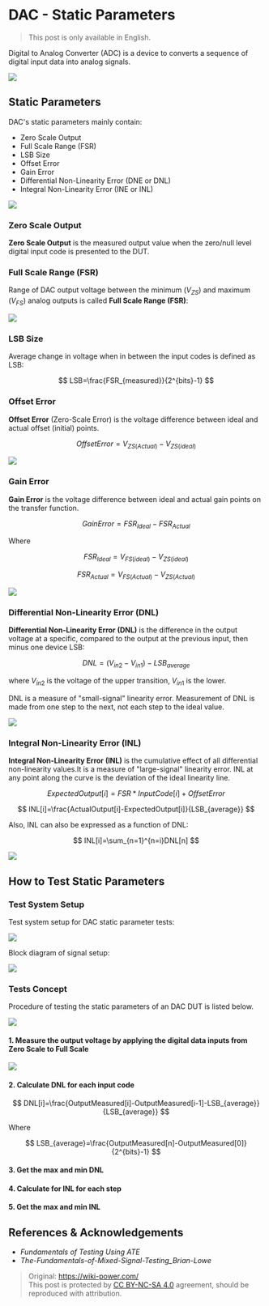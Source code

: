 # DAC - Static Parameters

> This post is only available in English.

Digital to Analog Converter (ADC) is a device to converts a sequence of digital input data into analog signals.

![](https://wiki-media-1253965369.cos.ap-guangzhou.myqcloud.com/img/20221011141644.png)

## Static Parameters

DAC's static parameters mainly contain:

- Zero Scale Output
- Full Scale Range (FSR)
- LSB Size
- Offset Error
- Gain Error
- Differential Non-Linearity Error (DNE or DNL)
- Integral Non-Linearity Error (INE or INL)

![](https://wiki-media-1253965369.cos.ap-guangzhou.myqcloud.com/img/20221011144045.png)

### Zero Scale Output

**Zero Scale Output** is the measured output value when the zero/null level digital input code is presented to the DUT.

### Full Scale Range (FSR)

Range of DAC output voltage between the minimum ($V_{ZS}$) and maximum ($V_{FS}$) analog outputs is called **Full Scale Range (FSR)**:

![](https://wiki-media-1253965369.cos.ap-guangzhou.myqcloud.com/img/20221011142249.png)

### LSB Size

Average change in voltage when in between the input codes is defined as LSB:

$$
LSB=\frac{FSR_{measured}}{2^{bits}-1}
$$

### Offset Error

**Offset Error** (Zero-Scale Error) is the voltage difference between ideal and actual offset (initial) points.

$$
OffsetError=V_{ZS(Actual)}-V_{ZS(ideal)}
$$

![](https://wiki-media-1253965369.cos.ap-guangzhou.myqcloud.com/img/20221011144415.png)

### Gain Error

**Gain Error** is the voltage difference between ideal and actual gain points on the transfer function.

$$
GainError=FSR_{Ideal}-FSR_{Actual}
$$

Where

$$
FSR_{Ideal}=V_{FS(ideal)}-V_{ZS(ideal)}
$$

$$
FSR_{Actual}=V_{FS(Actual)}-V_{ZS(Actual)}
$$

![](https://wiki-media-1253965369.cos.ap-guangzhou.myqcloud.com/img/20221011144925.png)

### Differential Non-Linearity Error (DNL)

**Differential Non-Linearity Error (DNL)** is the difference in the output voltage at a specific, compared to the output at the previous input, then minus one device LSB:

$$
DNL=(V_{in2}-V_{in1})-LSB_{average}
$$

where $V_{in2}$ is the voltage of the upper transition, $V_{in1}$ is the lower.

DNL is a measure of "small-signal" linearity error. Measurement of DNL is made from one step to the next, not each step to the ideal value.

![](https://wiki-media-1253965369.cos.ap-guangzhou.myqcloud.com/img/20221011153556.png)

### Integral Non-Linearity Error (INL)

**Integral Non-Linearity Error (INL)** is the cumulative effect of all differential non-linearity values.It is a measure of "large-signal" linearity error. INL at any point along the curve is the deviation of the ideal linearity line.

$$
ExpectedOutput[i]=FSR*InputCode[i]+OffsetError
$$

$$
INL[i]=\frac{ActualOutput[i]-ExpectedOutput[i]}{LSB_{average}}
$$

Also, INL can also be expressed as a function of DNL:

$$
INL[i]=\sum_{n=1}^{n=i}DNL[n]
$$

![](https://wiki-media-1253965369.cos.ap-guangzhou.myqcloud.com/img/20221011184739.png)

## How to Test Static Parameters

### Test System Setup

Test system setup for DAC static parameter tests:

![](https://wiki-media-1253965369.cos.ap-guangzhou.myqcloud.com/img/20221011185006.png)

Block diagram of signal setup:

![](https://wiki-media-1253965369.cos.ap-guangzhou.myqcloud.com/img/20221011185447.png)

### Tests Concept

Procedure of testing the static parameters of an DAC DUT is listed below.

![](https://wiki-media-1253965369.cos.ap-guangzhou.myqcloud.com/img/20221011185739.png)

#### 1. Measure the output voltage by applying the digital data inputs from Zero Scale to Full Scale

![](https://wiki-media-1253965369.cos.ap-guangzhou.myqcloud.com/img/20221011185711.png)

#### 2. Calculate DNL for each input code

$$
DNL[i]=\frac{OutputMeasured[i]-OutputMeasured[i-1]-LSB_{average}}{LSB_{average}}
$$

Where

$$
LSB_{average}=\frac{OutputMeasured[n]-OutputMeasured[0]}{2^{bits}-1}
$$

#### 3. Get the max and min DNL

#### 4. Calculate for INL for each step

#### 5. Get the max and min INL

## References & Acknowledgements

- *Fundamentals of Testing Using ATE*
- *The-Fundamentals-of-Mixed-Signal-Testing_Brian-Lowe*

> Original: <https://wiki-power.com/>  
> This post is protected by [CC BY-NC-SA 4.0](https://creativecommons.org/licenses/by/4.0/deed.en) agreement, should be reproduced with attribution.
